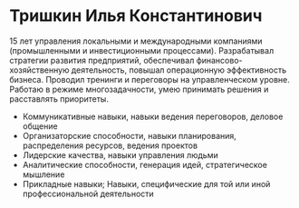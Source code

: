# Тришкин Илья Константинович

15 лет управления локальными и международными компаниями (промышленными и инвестиционными процессами). Разрабатывал стратегии развития предприятий, обеспечивал финансово-хозяйственную деятельность, повышал операционную эффективность бизнеса. Проводил тренинги и переговоры на управленческом уровне. Работаю в режиме многозадачности, умею принимать решения и расставлять приоритеты.

* Коммуникативные навыки, навыки ведения переговоров, деловое общение
* Организаторские способности, навыки планирования, распределения ресурсов, ведения проектов
* Лидерские качества, навыки управления людьми
* Аналитические способности, генерация идей, стратегическое мышление
* Прикладные навыки; Навыки, специфические для той или иной профессиональной деятельности